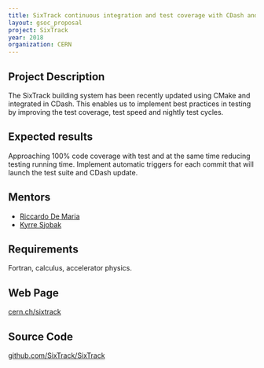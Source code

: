 ```yaml
---
title: SixTrack continuous integration and test coverage with CDash and coverity
layout: gsoc_proposal
project: SixTrack
year: 2018
organization: CERN
---
```


## Project Description
The SixTrack building system has been recently updated using CMake and
integrated in CDash. This enables us to implement best practices in testing by
improving the test coverage, test speed and nightly test cycles.

## Expected results
Approaching 100% code coverage with test and at the same time reducing testing
running time. Implement automatic triggers for each commit that will launch the
test suite and CDash update.

## Mentors

  * [Riccardo De Maria](mailto:Riccardo.De.Maria@cern.ch)
  * [Kyrre Sjobak](mailto:kyrre.ness.sjoebaek@cern.ch)

## Requirements
Fortran, calculus, accelerator physics.

## Web Page
[cern.ch/sixtrack](http://cern.ch/sixtrack)

## Source Code 
[github.com/SixTrack/SixTrack](http://github.com/SixTrack/SixTrack)
